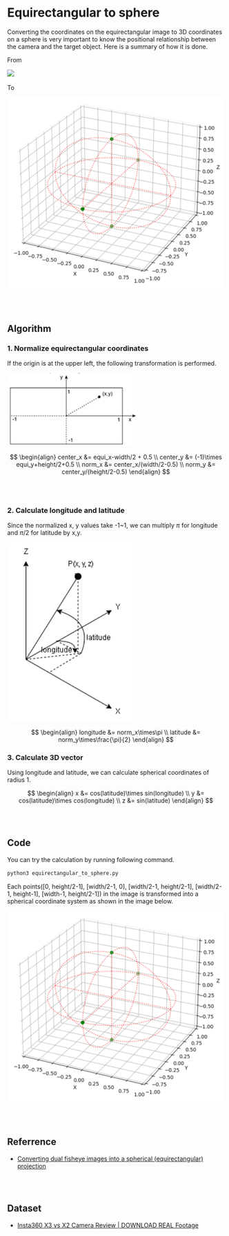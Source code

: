 # Equirectangular to sphere
Converting the coordinates on the equirectangular image to 3D coordinates on a sphere is very important to know the positional relationship between the camera and the target object.
Here is a summary of how it is done.

From

<img src='images/equirectangular_sample.png' width='500'>

To

<img src='images/sphere.png' width='500'>

<br></br>

## Algorithm

### **1. Normalize equirectangular coordinates**
If the origin is at the upper left, the following transformation is performed.

<img src='images/norm.png' width='300'>

$$
\begin{align}
    center_x &= equi_x-width/2 + 0.5 \\
    center_y &= (-1)\times equi_y+height/2+0.5 \\
    norm_x &= center_x/(width/2-0.5) \\
    norm_y &= center_y/(height/2-0.5)
\end{align}
$$

<br></br>

### **2. Calculate longitude and latitude**
Since the normalized x, y values take -1~1, we can multiply $\pi$ for longitude and $\pi/2$ for latitude by x,y.

<img src='images/spherical.png' width='300'>

$$
\begin{align}
    longitude &= norm_x\times\pi \\
    latitude &= norm_y\times\frac{\pi}{2}
\end{align}
$$

### **3. Calculate 3D vector**
Using longitude and latitude, we can calculate spherical coordinates of radius 1.

$$
\begin{align}
    x &= cos(latitude)\times sin(longitude) \\
    y &= cos(latitude)\times cos(longitude) \\
    z &= sin(latitude)
\end{align}
$$

<br></br>

## Code
You can try the calculation by running following command.

```bash
python3 equirectangular_to_sphere.py
```

Each points([0, height/2-1], [width/2-1, 0], [width/2-1, height/2-1], [width/2-1, height-1], [width-1, height/2-1]) in the image is transformed into a spherical coordinate system as shown in the image below.

<img src='images/sphere.png' width='500'>

<br></br>

## Referrence
- [Converting dual fisheye images into a spherical (equirectangular) projection](http://paulbourke.net/dome/dualfish2sphere/)

<br></br>

## Dataset
- [Insta360 X3 vs X2 Camera Review | DOWNLOAD REAL Footage](https://www.youtube.com/watch?v=gsQcw1NZDR4)
